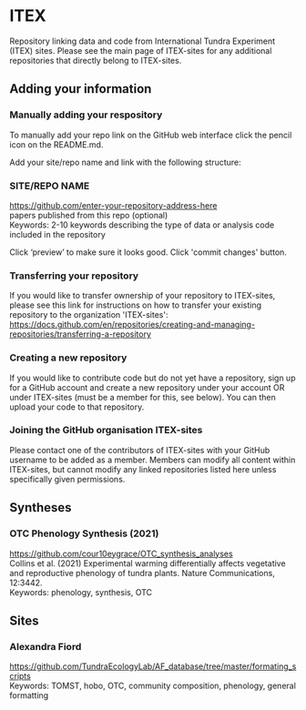 # ITEX

Repository linking data and code from International Tundra Experiment (ITEX) sites. Please see the main page of ITEX-sites for any additional repositories that directly belong to ITEX-sites.


## Adding your information

### Manually adding your respository 

To manually add your repo link on the GitHub web interface click the pencil icon on the README.md. 

Add your site/repo name and link with the following structure: 

### SITE/REPO NAME <br />
https://github.com/enter-your-repository-address-here <br />
papers published from this repo (optional) <br />
Keywords: 2-10 keywords describing the type of data or analysis code included in the repository

Click ‘preview’ to make sure it looks good. Click 'commit changes' button.

### Transferring your repository

If you would like to transfer ownership of your repository to ITEX-sites, please see this link for instructions on how to transfer your existing repository to the organization 'ITEX-sites': https://docs.github.com/en/repositories/creating-and-managing-repositories/transferring-a-repository

### Creating a new repository

If you would like to contribute code but do not yet have a repository, sign up for a GitHub account and create a new repository under your account OR under ITEX-sites (must be a member for this, see below). You can then upload your code to that repository.


### Joining the GitHub organisation ITEX-sites

Please contact one of the contributors of ITEX-sites with your GitHub username to be added as a member. Members can modify all content within ITEX-sites, but cannot modify any linked repositories listed here unless specifically given permissions. 


## Syntheses

### OTC Phenology Synthesis (2021)
https://github.com/cour10eygrace/OTC_synthesis_analyses <br />
Collins et al. (2021) Experimental warming differentially affects vegetative and reproductive phenology of tundra plants. Nature Communications, 12:3442.  <br />
Keywords: phenology, synthesis, OTC


## Sites

### Alexandra Fiord
https://github.com/TundraEcologyLab/AF_database/tree/master/formating_scripts <br />
Keywords: TOMST, hobo, OTC, community composition, phenology, general formatting 


